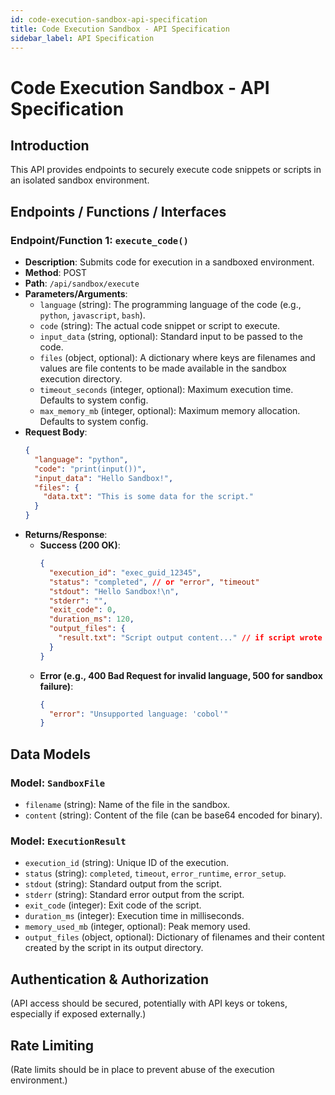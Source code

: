 ```yaml
---
id: code-execution-sandbox-api-specification
title: Code Execution Sandbox - API Specification
sidebar_label: API Specification
---
```


# Code Execution Sandbox - API Specification

## Introduction

This API provides endpoints to securely execute code snippets or scripts in an isolated sandbox environment.

## Endpoints / Functions / Interfaces

### Endpoint/Function 1: `execute_code()`

- **Description**: Submits code for execution in a sandboxed environment.
- **Method**: POST
- **Path**: `/api/sandbox/execute`
- **Parameters/Arguments**:
    - `language` (string): The programming language of the code (e.g., `python`, `javascript`, `bash`).
    - `code` (string): The actual code snippet or script to execute.
    - `input_data` (string, optional): Standard input to be passed to the code.
    - `files` (object, optional): A dictionary where keys are filenames and values are file contents to be made available in the sandbox execution directory.
    - `timeout_seconds` (integer, optional): Maximum execution time. Defaults to system config.
    - `max_memory_mb` (integer, optional): Maximum memory allocation. Defaults to system config.
- **Request Body**:
    ```json
    {
      "language": "python",
      "code": "print(input())",
      "input_data": "Hello Sandbox!",
      "files": {
        "data.txt": "This is some data for the script."
      }
    }
    ```
- **Returns/Response**:
    - **Success (200 OK)**:
        ```json
        {
          "execution_id": "exec_guid_12345",
          "status": "completed", // or "error", "timeout"
          "stdout": "Hello Sandbox!\n",
          "stderr": "",
          "exit_code": 0,
          "duration_ms": 120,
          "output_files": {
            "result.txt": "Script output content..." // if script wrote files
          }
        }
        ```
    - **Error (e.g., 400 Bad Request for invalid language, 500 for sandbox failure)**:
        ```json
        {
          "error": "Unsupported language: 'cobol'" 
        }
        ```

## Data Models

### Model: `SandboxFile`
- `filename` (string): Name of the file in the sandbox.
- `content` (string): Content of the file (can be base64 encoded for binary).

### Model: `ExecutionResult`
- `execution_id` (string): Unique ID of the execution.
- `status` (string): `completed`, `timeout`, `error_runtime`, `error_setup`.
- `stdout` (string): Standard output from the script.
- `stderr` (string): Standard error output from the script.
- `exit_code` (integer): Exit code of the script.
- `duration_ms` (integer): Execution time in milliseconds.
- `memory_used_mb` (integer, optional): Peak memory used.
- `output_files` (object, optional): Dictionary of filenames and their content created by the script in its output directory.

## Authentication & Authorization

(API access should be secured, potentially with API keys or tokens, especially if exposed externally.)

## Rate Limiting

(Rate limits should be in place to prevent abuse of the execution environment.)
